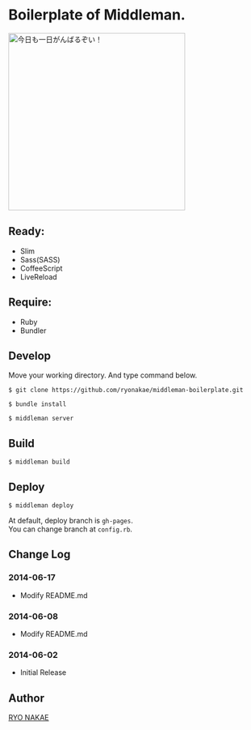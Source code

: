# Boilerplate of Middleman.

<img src="http://f.cl.ly/items/00201Z12410h1W2N0r2j/%E5%86%99%E7%9C%9F%202014-06-07%2022%2011%2032_1.png" width="350" alt="今日も一日がんばるぞい！">

## Ready:

* Slim
* Sass(SASS)
* CoffeeScript
* LiveReload


## Require:

* Ruby
* Bundler



## Develop
Move your working directory. And type command below.

    $ git clone https://github.com/ryonakae/middleman-boilerplate.git

    $ bundle install

    $ middleman server


## Build

    $ middleman build


## Deploy

    $ middleman deploy

At default, deploy branch is `gh-pages`.  
You can change branch at `config.rb`.


## Change Log
### 2014-06-17
* Modify README.md

### 2014-06-08
* Modify README.md

### 2014-06-02
* Initial Release


## Author
[RYO NAKAE](http://brdr.jp)
